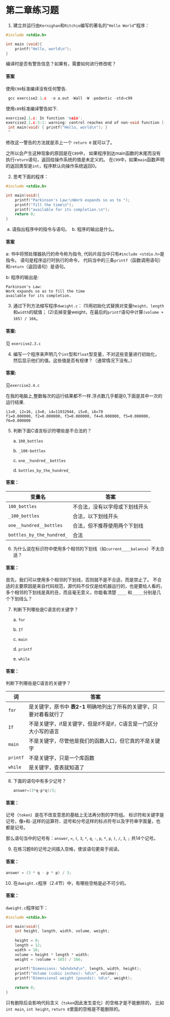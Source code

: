 # 第二章练习题

1. 建立并运行由`Kernighan`和`Ritchie`编写的著名的`“Hello World”`程序：

```c
#include <stdio.h>

int main (void){
	printf("Hello, world\n");
}
```

编译时是否有警告信息？如果有，需要如何进行修改呢？ 

#### 答案

使用`C99`标准编译没有任何警告.

```c
 gcc exercise2.1.c  -o a.out -Wall -W -pedantic -std=c99
```

使用`c89`标准编译警告如下.

```c
exercise2.1.c: In function 'main':
exercise2.1.c:3:1: warning: control reaches end of non-void function [-Wreturn-type]
 int main(void) { printf("Hello, world\n"); }
 ^
```

修改这一警告的方法就是添上一个 `return 0` 就可以了。

之所以会产生这种现象的原因是在`C89`中， 如果程序到达main函数的末尾而没有执行`return`语句，返回给操作系统的值是未定义的。 在`C99`中，如果`main`函数声明的返回类型是`int`，程序默认向操作系统返回0。 



2. 思考下面的程序：

```c
#include <stdio.h>

int main(void){
	printf("Parkinson's Law:\nWork expands so as to ");
	printf("fill the time\n");
	printf("available for its completion.\n");
	return 0;
}
```

​	a. 请指出程序中的指令与语句。
​	b. 程序的输出是什么。

#### 答案

a:
书中将预处理器执行的命令称为指令, 代码片段当中只有`#include <stdio.h>`是指令。
语句是程序运行时执行的命令， 代码当中的三条`printf`（函数调用语句）和`return`（返回语句）是语句。

b:
程序的输出是:

```
Parkinson's Law:
Work expands so as to fill the time
available for its completion.
```





3. 通过下列方法缩写程序`dweight.c`：
    (1)用初始化式替换对变量`height`、`length`和`width`的赋值；
    (2)去掉变量weight，在最后的`printf`语句中计算`(volume + 165) / 166`。

  #### 答案:

  见 `exercise2.3.c`



4. 编写一个程序来声明几个`int`型和`float`型变量，不对这些变量进行初始化， 然后显示他们的值。这些值是否有规律？（通常情况下没有。）

#### 答案:

见`exercise2.4.c`

在我的电脑上,整数每次的运行结果都不一样.浮点数几乎都是0,下面是其中一次的运行结果.

```
i1=0, i2=16, i3=0, i4=11932944, i5=0, i6=79
f1=0.000000, f2=0.000000, f3=0.000000, f4=0.000000, f5=0.000000, f6=0.000000
```



 5. 判断下面C语言标识符哪些是不合法的？

    a. `100_bottles`

    b. `_100-bottles`

    c. `one__hundred__bottles`

    d. `bottles_by_the_hundred_`

####  答案：

| 变量名                    | 答案                           |
| ------------------------- | ------------------------------ |
| `100_bottles`             | 不合法，没有以字母或下划线开头 |
| `_100_bottles`            | 合法，以下划线开头             |
| `one__hundred__bottles`   | 合法，但不推荐使用两个下划线   |
| `bottles_by_the_hundred_` | 合法                           |



6. 为什么说在标识符中使用多个相邻的下划线（如`current____balance`）不太合适？

#### 答案：

首先，我们可以使用多个相邻的下划线，否则就不是不合适，而是禁止了。 不合适的主要原因是来自代码规范，源代码不仅仅是给机器运行的，也是要给人看的， 多个相邻的下划线是真的丑，而且毫无意义，你能看清楚 `____` 和`_____`分别是几个下划线么？



7. 判断下列哪些是C语言的关键字？

   a. `for`

   b. `If`

   c. `main`

   d. `printf`

   e. `while`

#### 答案：

判断下列哪些是C语言的关键字？

| 词       | 答案                                                         |
| -------- | ------------------------------------------------------------ |
| `for`    | 是关键字，原书中 **表2-1** 明确地列出了所有的关键字，只要对着看就行了 |
| `If`     | 不是关键字，if是关键字，但是If不是if，C语言是一门区分大小写的语言 |
| `main`   | 不是关键字，尽管他是我们的函数入口，但它真的不是关键字       |
| `printf` | 不是关键字，只是一个库函数                                   |
| `while`  | 是关键字，查表就知道了                                       |



8. 下面的语句中有多少记号？

   ```c
   answer=(3*q-p*q)/3;
   ```

#### 答案：

记号（`token`）是在不改变意思的基础上无法再分割的字符组。 标识符和关键字是记号，像`+`和`-`这样的运算符、逗号和分号这样的标点符号以及字符串字面量，也都是记号。

那么语句当中的记号有：`answer`, `=`, `(`, `3`, `*`, `q`, `-`, `p`, `*`, `p`, `)`, `/`, `3`, `;` 共14个记号。



9. 在练习题8的记号之间插入空格，使该语句更易于阅读。 


#### 答案：

```c
answer = (3 * q - p * p) / 3;
```



10. 在`dweight.c`程序（2.4节）中，有哪些空格是必不可少的。

#### 答案：

`dweight.c`程序如下：

```c
#include <stdio.h>

int main(void){
	int height, length, width, volume, weight;
	
	height = 8;
	length = 12;
	width = 10;
	volume = height * length * width;
	weight = (volume + 165) / 166;
	
	printf("Dimensions: %dx%dx%d\n", length, width, height);
	printf("Volume (cubic inches): %d\n", volume);
	printf("Dimensional weight (pounds): %d\n", weight);
	
	return 0;
}
```

只有删除后会影响代码含义（`token`因此发生变化）的空格才是不能删除的， 比如`int main`, `int height`, `return 0`里面的空格是不能删除的。

















